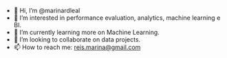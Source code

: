 - 👋 Hi, I’m @marinardleal
- 👀 I’m interested in performance evaluation, analytics, machine learning e BI.
- 🌱 I’m currently learning more on Machine Learning.
- 💞️ I’m looking to collaborate on data projects. 
- 📫 How to reach me: reis.marina@gmail.com
<!---
marinardleal/marinardleal is a ✨ special ✨ repository because its `README.md` (this file) appears on your GitHub profile.
You can click the Preview link to take a look at your changes.
--->
